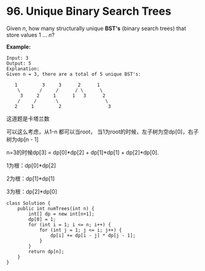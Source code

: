# 96. Unique Binary Search Trees

Given _n_, how many structurally unique **BST's** \(binary search trees\) that store values 1 ... _n_?

**Example:**

```text
Input: 3
Output: 5
Explanation:
Given n = 3, there are a total of 5 unique BST's:

   1         3     3      2      1
    \       /     /      / \      \
     3     2     1      1   3      2
    /     /       \                 \
   2     1         2                 3
```

这道题是卡塔兰数

可以这么考虑，从1-n 都可以当root， 当1为root的时候，左子树为空dp\[0\]，右子树为dp\[n - 1\]

n=3的时候dp\[3\] = dp\[0\]\*dp\[2\] + dp\[1\]\*dp\[1\] + dp\[2\]\*dp\[0\]. 

1为根：dp\[0\]\*dp\[2\]

2为根：dp\[1\]\*dp\[1\]

3为根：dp\[2\]\*dp\[0\]

```text
class Solution {
    public int numTrees(int n) {
        int[] dp = new int[n+1];
        dp[0] = 1;
        for (int i = 1; i <= n; i++) {
            for (int j = 1; j <= i; j++) {
                dp[i] += dp[i - j] * dp[j - 1]; 
            }
        }
        return dp[n];
    }
}
```

